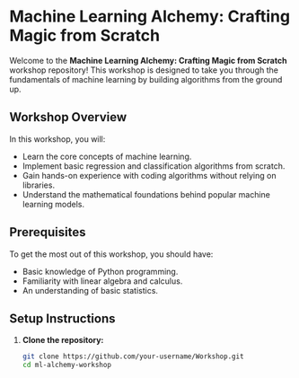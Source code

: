 # Machine Learning Alchemy: Crafting Magic from Scratch

Welcome to the **Machine Learning Alchemy: Crafting Magic from Scratch** workshop repository! This workshop is designed to take you through the fundamentals of machine learning by building algorithms from the ground up.

## Workshop Overview

In this workshop, you will:
- Learn the core concepts of machine learning.
- Implement basic regression and classification algorithms from scratch.
- Gain hands-on experience with coding algorithms without relying on libraries.
- Understand the mathematical foundations behind popular machine learning models.

## Prerequisites

To get the most out of this workshop, you should have:
- Basic knowledge of Python programming.
- Familiarity with linear algebra and calculus.
- An understanding of basic statistics.

## Setup Instructions

1. **Clone the repository:**
   ```bash
   git clone https://github.com/your-username/Workshop.git
   cd ml-alchemy-workshop
